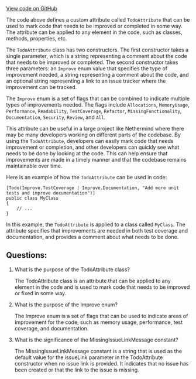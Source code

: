 [View code on GitHub](https://github.com/NethermindEth/nethermind/src/Nethermind/Nethermind.Core/Attributes/Todo.cs)

The code above defines a custom attribute called `TodoAttribute` that can be used to mark code that needs to be improved or completed in some way. The attribute can be applied to any element in the code, such as classes, methods, properties, etc. 

The `TodoAttribute` class has two constructors. The first constructor takes a single parameter, which is a string representing a comment about the code that needs to be improved or completed. The second constructor takes three parameters: an `Improve` enum value that specifies the type of improvement needed, a string representing a comment about the code, and an optional string representing a link to an issue tracker where the improvement can be tracked. 

The `Improve` enum is a set of flags that can be combined to indicate multiple types of improvements needed. The flags include `Allocations`, `MemoryUsage`, `Performance`, `Readability`, `TestCoverage`, `Refactor`, `MissingFunctionality`, `Documentation`, `Security`, `Review`, and `All`. 

This attribute can be useful in a large project like Nethermind where there may be many developers working on different parts of the codebase. By using the `TodoAttribute`, developers can easily mark code that needs improvement or completion, and other developers can quickly see what needs to be done by looking at the code. This can help ensure that improvements are made in a timely manner and that the codebase remains maintainable over time. 

Here is an example of how the `TodoAttribute` can be used in code:

```
[Todo(Improve.TestCoverage | Improve.Documentation, "Add more unit tests and improve documentation")]
public class MyClass
{
    // ...
}
```

In this example, the `TodoAttribute` is applied to a class called `MyClass`. The attribute specifies that improvements are needed in both test coverage and documentation, and provides a comment about what needs to be done.
## Questions: 
 1. What is the purpose of the TodoAttribute class?
    
    The TodoAttribute class is an attribute that can be applied to any element in the code and is used to mark code that needs to be improved or fixed in some way.

2. What is the purpose of the Improve enum?

    The Improve enum is a set of flags that can be used to indicate areas of improvement for the code, such as memory usage, performance, test coverage, and documentation.

3. What is the significance of the MissingIssueLinkMessage constant?

    The MissingIssueLinkMessage constant is a string that is used as the default value for the issueLink parameter in the TodoAttribute constructor when no issue link is provided. It indicates that no issue has been created or that the link to the issue is missing.